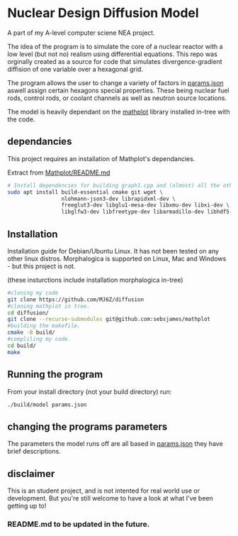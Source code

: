 # Nuclear Design Diffusion Model
A part of my A-level computer sciene NEA project.

The idea of the program is to simulate the core of a nuclear reactor with a low level (but not no) realism using differential equations. This repo was orginally created as a source for code that simulates divergence-gradient diffision of one variable over a hexagonal grid.

The program allows the user to change a variety of factors in [params.json](/params.json) aswell assign certain hexagons special properties. These being nuclear fuel rods, control rods, or coolant channels as well as neutron source locations.

The model is heavily dependant on the [mathplot](https://github.com/sebsjames/mathplot) library installed in-tree with the code.


## dependancies
This project requires an installation of Mathplot's dependancies.

Extract from [Mathplot/README.md]()
```bash
# Install dependencies for building graph1.cpp and (almost) all the other examples (assuming Debian-like OS)
sudo apt install build-essential cmake git wget \
                 nlohmann-json3-dev librapidxml-dev \
                 freeglut3-dev libglu1-mesa-dev libxmu-dev libxi-dev \
                 libglfw3-dev libfreetype-dev libarmadillo-dev libhdf5-dev
```

## Installation
Installation guide for Debian/Ubuntu Linux. It has not been tested on any other linux distros. Morphalogica is supported on Linux, Mac and Windows - but this project is not.

(these insturctions include installation morphalogica in-tree)
```bash
#cloning my code
git clone https://github.com/MJ6Z/diffusion
#cloning mathplot in tree.
cd diffusion/
git clone --recurse-submodules git@github.com:sebsjames/mathplot
#building the makefile.
cmake -B build/
#compliling my code.
cd build/
make
```

## Running the program
From your install directory (not your build directory) run:
```bash
./build/model params.json
```

## changing the programs parameters
The parameters the model runs off are all based in [params.json](/params.json) they have brief descriptions.

## disclaimer
This is an student project, and is not intented for real world use or development. But you're still welcome to have a look at what I've been getting up to!

### README.md to be updated in the future.
